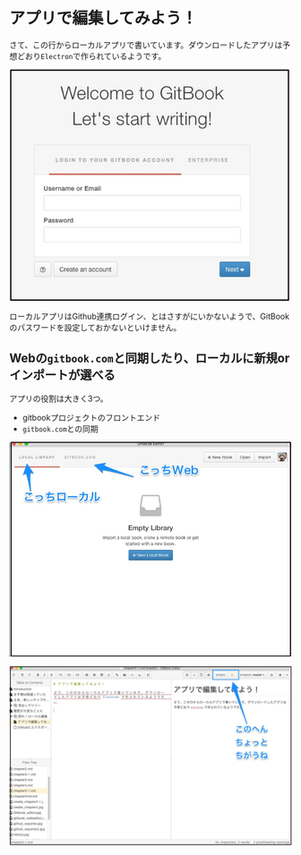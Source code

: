 # アプリで編集してみよう！

さて、この行からローカルアプリで書いています。ダウンロードしたアプリは予想どおり`Electron`で作られているようです。

![](Start_GitBook_Editor.jpg)

ローカルアプリはGithub連携ログイン、とはさすがにいかないようで、GitBookのパスワードを設定しておかないといけません。

## Webの`gitbook.com`と同期したり、ローカルに新規orインポートが選べる

アプリの役割は大きく3つ。

- gitbookプロジェクトのフロントエンド
- `gitbook.com`との同期

![](gitbook_editor_local.jpg)



![](editor_diff.jpg)